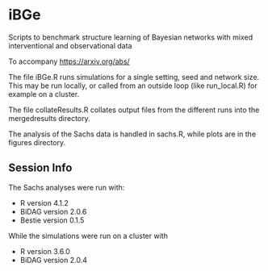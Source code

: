 # iBGe

Scripts to benchmark structure learning of Bayesian networks with mixed interventional and observational data

To accompany https://arxiv.org/abs/

The file iBGe.R runs simulations for a single setting, seed and network size. This may be run locally, or called from an outside loop (like run_local.R) for example on a cluster.

The file collateResults.R collates output files from the different runs into the mergedresults directory.

The analysis of the Sachs data is handled in sachs.R, while plots are in the figures directory.

## Session Info

The Sachs analyses were run with:

* R version 4.1.2
* BiDAG version 2.0.6
* Bestie version 0.1.5

While the simulations were run on a cluster with

* R version 3.6.0
* BiDAG version 2.0.4
